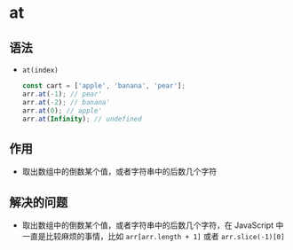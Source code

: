 # at

## 语法

+ `at(index)`

  ```js
  const cart = ['apple', 'banana', 'pear'];
  arr.at(-1); // pear'
  arr.at(-2); // banana'
  arr.at(0); // apple'
  arr.at(Infinity); // undefined
  ```

## 作用

+ 取出数组中的倒数某个值，或者字符串中的后数几个字符

## 解决的问题

+ 取出数组中的倒数某个值，或者字符串中的后数几个字符，在 JavaScript 中一直是比较麻烦的事情，比如 `arr[arr.length + 1]` 或者 `arr.slice(-1)[0]`
